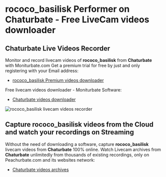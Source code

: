 # rococo_basilisk Performer on Chaturbate - Free LiveCam videos downloader

## Chaturbate Live Videos Recorder

Monitor and record livecam videos of **rococo_basilisk** from **Chaturbate** with Moniturbate.com
Get a premium trial for free by just and only registering with your Email address:
* [rococo_basilisk Premium videos downloader](https://moniturbate.com/request-demo-licence-key.html)

Free livecam videos downloader - Moniturbate Software:
* [Chaturbate videos downloader](https://moniturbate.com/moniturbate-download-software.html)

![rococo_basilisk livecam videos recorder](https://peachurnet.com/templates/moniturbate-software.png)


## Capture rococo_basilisk videos from the Cloud and watch your recordings on Streaming

Without the need of downloading a software, capture **rococo_basilisk** livecam videos from **Chaturbate** 100% online.
Watch Livecam archives from **Chaturbate** unlimitedly from thousands of existing recordings, only on Peachurbate.com and its websites network:
* [Chaturbate videos archives](https://peachurnet.com/)